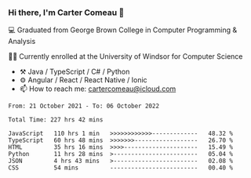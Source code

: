 ### Hi there, I'm Carter Comeau 👋

💻 Graduated from George Brown College in Computer Programming & Analysis

🙋‍♂️ Currently enrolled at the University of Windsor for Computer Science

- ⚒️ Java / TypeScript / C# / Python
- ⚙️ Angular / React / React Native / Ionic
- 📫 How to reach me: cartercomeau@icloud.com

<!--START_SECTION:waka-->

```text
From: 21 October 2021 - To: 06 October 2022

Total Time: 227 hrs 42 mins

JavaScript   110 hrs 1 min   >>>>>>>>>>>>-------------   48.32 %
TypeScript   60 hrs 48 mins  >>>>>>>------------------   26.70 %
HTML         35 hrs 16 mins  >>>>---------------------   15.49 %
Python       11 hrs 28 mins  >------------------------   05.04 %
JSON         4 hrs 43 mins   >------------------------   02.08 %
CSS          54 mins         -------------------------   00.40 %
```

<!--END_SECTION:waka-->
